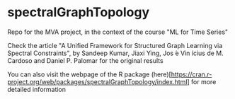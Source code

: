 # spectralGraphTopology

Repo for the MVA project, in the context of the course "ML for Time Series"

Check the article "A Unified Framework for Structured Graph Learning via Spectral Constraints", by Sandeep Kumar, Jiaxi Ying, Jos ́e Vin ́ıcius de M. Cardoso and Daniel P. Palomar for the original results

You can also visit the webpage of the R package (here)[https://cran.r-project.org/web/packages/spectralGraphTopology/index.html] for more detailed information
